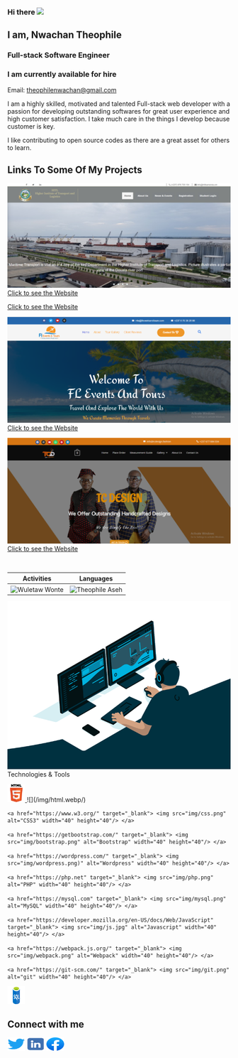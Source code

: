 ### Hi there <img src="https://media.giphy.com/media/hvRJCLFzcasrR4ia7z/giphy.gif" width="25px">

<h2> I am, Nwachan Theophile</h2>
<h3>Full-stack Software Engineer</h3>
<h3>I am currently available for hire</h3>
<p>Email: <a href="mailto:theophilenwachan@gmail.com">theophilenwachan@gmail.com</a></p>

I am a highly skilled, motivated and talented Full-stack web developer with a passion for developing outstanding softwares for great user experience and high customer satisfaction. I take much care in the things I develop because customer is key.

I like contributing to open source codes as there are a great asset for others to learn.

## Links To Some Of My Projects

![](/img/2.png/)
[Click to see the Website](https://hitlbamenda.cm/)

[Click to see the Website](https://bois237.com/)

![](/img/3.png/)
[Click to see the Website](https://fleventsnadtours.com/)

![](/img/4.png/)
[Click to see the Website](https://tcdesign.fashion/)

<!--
![](/img/5.png/)
[Click to see the Website](https://jaems.art/)
[Click to see the Website](https://christinductionglorychurch.com/)
-->


<p align="center">&nbsp;
 
| Activities |   Languages |
| ---------- | ----------- |
 | <img align="center" src="https://github-readme-stats.vercel.app/api?username=theophileaseh&show_icons=true&theme=outrun" alt="Wuletaw Wonte" width="500" /> | <img align="center" src="https://github-readme-stats.vercel.app/api/top-langs?username=theophileaseh&show_icons=true&theme=outrun&layout=compact" alt="Theophile Aseh" width="410"/>|
</p>
<img src="code.gif" alt="Nwachan Theophile"
     
## Technologies & Tools

<p align="left">
    <a href="https://www.w3.org/html/" target="_blank"> <img src="img/html.webp" alt="html5" width="40" height="40"/> </a>![](/img/html.webp/)
    
    <a href="https://www.w3.org/" target="_blank"> <img src="img/css.png" alt="CSS3" width="40" height="40"/> </a>
    
    <a href="https://getbootstrap.com/" target="_blank"> <img src="img/bootstrap.png" alt="Bootstrap" width="40" height="40"/> </a>
    
    <a href="https://wordpress.com/" target="_blank"> <img src="img/wordpress.png)" alt="Wordpress" width="40" height="40"/> </a>
    
    <a href="https://php.net" target="_blank"> <img src="img/php.png" alt="PHP" width="40" height="40"/> </a>
    
    <a href="https://mysql.com" target="_blank"> <img src="img/mysql.png" alt="MySQL" width="40" height="40"/> </a>
    
    <a href="https://developer.mozilla.org/en-US/docs/Web/JavaScript" target="_blank"> <img src="img/js.jpg" alt="Javascript" width="40" height="40"/> </a>
    
    <a href="https://webpack.js.org/" target="_blank"> <img src="img/webpack.png" alt="Webpack" width="40" height="40"/> </a>

    <a href="https://git-scm.com/" target="_blank"> <img src="img/git.png" alt="git" width="40" height="40"/> </a>

<a href="https://www.w3schools.com/sql/" target="_blank"> <img src="img/sql.webp" alt="SQL" width="40" height="40"/> </a>
    </p>

## Connect with me
<p align="left">
<a href="https://twitter.com/NwachanT" target="blank"><img align="center" src="img/twitter.png" alt="" height="30" width="40" /></a>
<a href="https://linkedin.com/in/nwachan-theophile-342274172/" target="blank"><img align="center" src="img/linkedin.png" alt="" height="30" width="40" /></a>
<a href="https://www.facebook.com/theophileaseh/" target="blank"><img align="center" src="img/facebook.webp" alt="" height="30" width="40" /></a>
</p>

<!--
**Theophileaseh/Theophileaseh** is a ✨ _special_ ✨ repository because its `README.md` (this file) appears on your GitHub profile.

Here are some ideas to get you started:

- 🔭 I’m currently working on ...
- 🌱 I’m currently learning ...
- 👯 I’m looking to collaborate on ...
- 🤔 I’m looking for help with ...
- 💬 Ask me about ...
- 📫 How to reach me: ...
- 😄 Pronouns: ...
- ⚡ Fun fact: ...
-->
